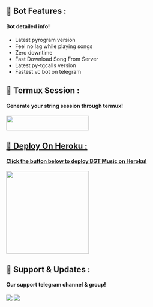 ## 🔗 Bot Features : 

<h4>Bot detailed info!</h4>

- Latest pyrogram version
- Feel no lag while playing songs
- Zero downtime
- Fast Download Song From Server
- Latest py-tgcalls version
- Fastest vc bot on telegram

## 🔗 Termux Session :

<h4>Generate your string session through termux!</h4>

<a href="https://github.com/AdityaHalder/PGV2-STRING"> <img src="https://img.shields.io/badge/Termux%20Session-black?style=for-the-badge&logo=github" width="220" height="38.45"/>


## 🔗 Deploy On Heroku :

<h4>Click the button below to deploy BGT Music on Heroku!</h4>    

<a
href="https://heroku.com/deploy?template=https://github.com/YumiXBot/BgtMusicV2"><img src="https://img.shields.io/badge/Deploy%20On%20Heroku-darkblue?style=for-the-badge&logo=Heroku" width="220"
hieght="38.30" /></a>

## 🔗 Support & Updates :

<h4>Our support telegram channel & group!</h4>

<a href="https://t.me/bgt_chat"><img src="https://img.shields.io/badge/Join-Group%20Support-yellow.svg?style=for-the-badge&logo=Telegram"></a> <a href="https://t.me/BikashGadgetsTech"><img src="https://img.shields.io/badge/Join-Updates%20Channel-brown.svg?style=for-the-badge&logo=Telegram"></a>
